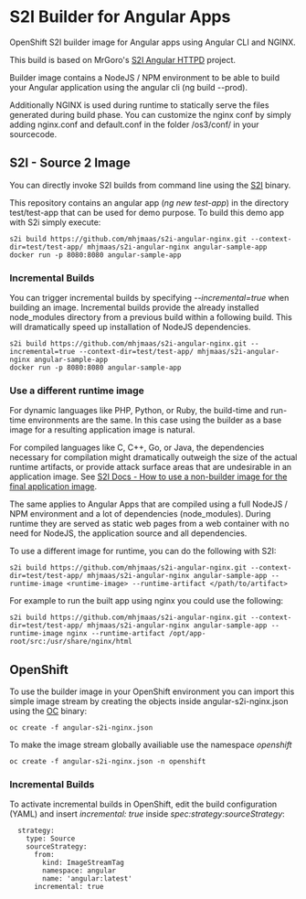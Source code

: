 # S2I Builder for Angular Apps
OpenShift S2I builder image for Angular apps using Angular CLI and NGINX.

This build is based on MrGoro's [S2I Angular HTTPD](https://github.com/MrGoro/s2i-angular-container.git) project.

Builder image contains a NodeJS / NPM environment to be able to build your Angular application using the angular cli (ng build --prod).

Additionally NGINX is used during runtime to statically serve the files generated during build phase. You can customize the nginx conf 
by simply adding nginx.conf and default.conf in the folder /os3/conf/ in your sourcecode.

## S2I - Source 2 Image
You can directly invoke S2I builds from command line using the [S2I](https://github.com/openshift/source-to-image) binary.

This repository contains an angular app (*ng new test-app*) in the directory test/test-app that can be used for demo purpose. To build this demo app with S2i simply execute:

```
s2i build https://github.com/mhjmaas/s2i-angular-nginx.git --context-dir=test/test-app/ mhjmaas/s2i-angular-nginx angular-sample-app
docker run -p 8080:8080 angular-sample-app
```

### Incremental Builds
You can trigger incremental builds by specifying *--incremental=true* when building an image. Incremental builds provide the already installed node_modules directory from a previous build within a following build. This will dramatically speed up installation of NodeJS dependencies.
```
s2i build https://github.com/mhjmaas/s2i-angular-nginx.git --incremental=true --context-dir=test/test-app/ mhjmaas/s2i-angular-nginx angular-sample-app
docker run -p 8080:8080 angular-sample-app
```

### Use a different runtime image
For dynamic languages like PHP, Python, or Ruby, the build-time and run-time environments are the same. In this case using the builder as a base image for a resulting application image is natural.

For compiled languages like C, C++, Go, or Java, the dependencies necessary for compilation might dramatically outweigh the size of the actual runtime artifacts, or provide attack surface areas that are undesirable in an application image. See [S2I Docs - How to use a non-builder image for the final application image](https://github.com/openshift/source-to-image/blob/master/docs/runtime_image.md).
 
The same applies to Angular Apps that are compiled using a full NodeJS / NPM environment and a lot of dependencies (node_modules). During runtime they are served as static web pages from a web container with no need for NodeJS, the application source and all dependencies.

To use a different image for runtime, you can do the following with S2I:
```
s2i build https://github.com/mhjmaas/s2i-angular-nginx.git --context-dir=test/test-app/ mhjmaas/s2i-angular-nginx angular-sample-app --runtime-image <runtime-image> --runtime-artifact </path/to/artifact>
```

For example to run the built app using nginx you could use the following:
```
s2i build https://github.com/mhjmaas/s2i-angular-nginx.git --context-dir=test/test-app/ mhjmaas/s2i-angular-nginx angular-sample-app --runtime-image nginx --runtime-artifact /opt/app-root/src:/usr/share/nginx/html
```

## OpenShift
To use the builder image in your OpenShift environment you can import this simple image stream by creating the objects inside angular-s2i-nginx.json using the [OC](https://github.com/openshift/origin) binary:
```
oc create -f angular-s2i-nginx.json
```

To make the image stream globally availiable use the namespace *openshift*
```
oc create -f angular-s2i-nginx.json -n openshift
```
### Incremental Builds
To activate incremental builds in OpenShift, edit the build configuration (YAML) and insert *incremental: true* inside *spec:strategy:sourceStrategy*:
```
  strategy:
    type: Source
    sourceStrategy:
      from:
        kind: ImageStreamTag
        namespace: angular
        name: 'angular:latest'
      incremental: true
```